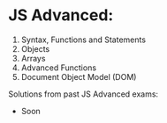 # JS Advanced:

01. Syntax, Functions and Statements
02. Objects
03. Arrays
04. Advanced Functions
05. Document Object Model (DOM)

Solutions from past JS Advanced exams:
 - Soon
